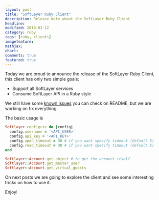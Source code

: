 ```yaml
---
layout: post
title: "SoftLayer Ruby Client"
description: Release note about the SoftLayer Ruby Client
headline:
modified: 2016-03-12
category: ruby
tags: [ruby, clients]
imagefeature: 
mathjax: 
chart: 
comments: true
featured: true
---
```


Today we are proud to announce the release of the SoftLayer Ruby Client, this client has only two simple goals:

* Support all SoftLayer services
* Consume SoftLayer API in a Ruby style

We still have some [known issues](https://github.com/zertico/softlayer#known-issues) you can check on README, but we are working on fix everything.

The basic usage is

```ruby
Softlayer.configure do |config|
  config.username = '<API_USER>'
  config.api_key = '<API_KEY>'
  config.open_timeout = 30 # if you want specify timeout (default 5)
  config.read_timeout = 30 # if you want specify timeout (default 5)
end

Softlayer::Account.get_object # to get the account itself
Softlayer::Account.get_master_user
Softlayer::Account.get_virtual_guests
```

On next posts we are going to explore the client and see some interesting tricks on how to use it.

Enjoy!
